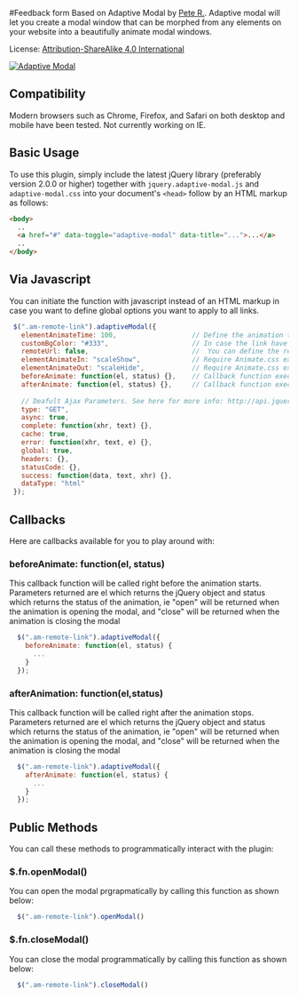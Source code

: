 #Feedback form
Based on Adaptive Modal by [Pete R.](http://www.thepetedesign.com).
Adaptive modal will let you create a modal window that can be morphed from any elements on your website into a beautifully animate modal windows. 


License: [Attribution-ShareAlike 4.0 International](http://creativecommons.org/licenses/by-sa/4.0/deed.en_US)

[![Adaptive Modal](http://www.thepetedesign.com/images/adaptive-modal_image.png "Adaptive Modal")](http://www.thepetedesign.com/demos/adaptive-modal_demo.html)


## Compatibility
Modern browsers such as Chrome, Firefox, and Safari on both desktop and mobile have been tested. Not currently working on IE.

## Basic Usage
To use this plugin, simply include the latest jQuery library (preferably version 2.0.0 or higher) together with `jquery.adaptive-modal.js` and `adaptive-modal.css` into your document's `<head>` follow by an HTML markup as follows:

````html
<body>
  ..
  <a href="#" data-toggle="adaptive-modal" data-title="...">...</a>
  ..
</body>

````



## Via Javascript
You can initiate the function with javascript instead of an HTML markup in case you want to define global options you want to apply to all links.

````javascript
 $(".am-remote-link").adaptiveModal({
   elementAnimateTime: 100,                   // Define the animation time for each element to animate when the modal is openned/closed. The option accepts milliseconds. The default value is 100.
   customBgColor: "#333",                     // In case the link have no background color to derive from you can set the background color of the modal here. The option accepts HEX, RGB, and RGBA The default value is "#333333".
   remoteUrl: false,                          //  You can define the remote URL here as well as the markup. The option accepts generic URL. The default value is false.
   elementAnimateIn: "scaleShow",             // Require Animate.css extension: You can define the element inside the modal its own entrance animation by putting the Animate.css class name here. The default value is the built-in scaleShow animation.
   elementAnimateOut: "scaleHide",            // Require Animate.css extension: You can define the element inside the modal its own exit animation by putting the Animate.css class name here. The default value is the built-in scaleHide animation.
   beforeAnimate: function(el, status) {},    // Callback function execute before the animation begins. Parameters available are el, and status which returns the jQuery object and the status of the animation, ie "open" will return when the animation is opening the modal, and vice versa, respectively. 
   afterAnimate: function(el, status) {},     // Callback function execute after the animation stops. Parameters available are el, and status which returns the jQuery object and the status of the animation, ie "close" will return when the animation is closing the modal, and vice versa, respectively. 
   
   // Deafult Ajax Parameters. See here for more info: http://api.jquery.com/jquery.ajax/
   type: "GET",
   async: true,
   complete: function(xhr, text) {},
   cache: true,
   error: function(xhr, text, e) {},
   global: true,
   headers: {},
   statusCode: {},
   success: function(data, text, xhr) {},
   dataType: "html"
 });
````

## Callbacks
Here are callbacks available for you to play around with:


### beforeAnimate: function(el, status)
This callback function will be called right before the animation starts. Parameters returned are el which returns the jQuery object and  status which returns the status of the animation, ie "open" will be returned when the animation is opening the modal, and "close" will be returned when the animation is closing the modal

````javascript
  $(".am-remote-link").adaptiveModal({
    beforeAnimate: function(el, status) {
      ...
    }
  });
````

### afterAnimation: function(el,status)
This callback function will be called right after the animation stops. Parameters returned are el which returns the jQuery object and  status which returns the status of the animation, ie "open" will be returned when the animation is opening the modal, and "close" will be returned when the animation is closing the modal

````javascript
  $(".am-remote-link").adaptiveModal({
    afterAnimate: function(el, status) {
      ...
    }
  });
````

## Public Methods
You can call these methods to programmatically interact with the plugin:

### $.fn.openModal()

You can open the modal prgrapmatically by calling this function as shown below:

````javascript
  $(".am-remote-link").openModal()
````

### $.fn.closeModal()

You can close the modal programmatically by calling this function as shown below:

````javascript
  $(".am-remote-link").closeModal()
````

